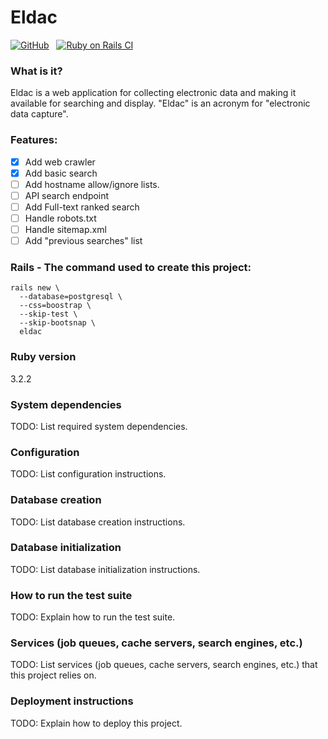 # Eldac

[![GitHub](https://img.shields.io/github/license/gdonald/eldac?color=0000aa)](https://github.com/gdonald/eldac/blob/main/LICENSE) &nbsp; [![Ruby on Rails CI](https://github.com/gdonald/eldac/actions/workflows/eldac.yml/badge.svg)](https://github.com/gdonald/eldac/actions/workflows/eldac.yml)

### What is it?

Eldac is a web application for collecting electronic data and making it available for searching and display.  "Eldac" is an acronym for "electronic data capture".

### Features:

- [x] Add web crawler
- [x] Add basic search
- [ ] Add hostname allow/ignore lists.
- [ ] API search endpoint
- [ ] Add Full-text ranked search
- [ ] Handle robots.txt
- [ ] Handle sitemap.xml
- [ ] Add "previous searches" list

### Rails - The command used to create this project:

    rails new \
      --database=postgresql \
      --css=boostrap \
      --skip-test \
      --skip-bootsnap \
      eldac

### Ruby version

3.2.2

### System dependencies

TODO: List required system dependencies.

### Configuration

TODO: List configuration instructions.

### Database creation

TODO: List database creation instructions.

### Database initialization

TODO: List database initialization instructions.

### How to run the test suite

TODO: Explain how to run the test suite.

### Services (job queues, cache servers, search engines, etc.)

TODO: List services (job queues, cache servers, search engines, etc.) that this project relies on.

### Deployment instructions

TODO: Explain how to deploy this project.
